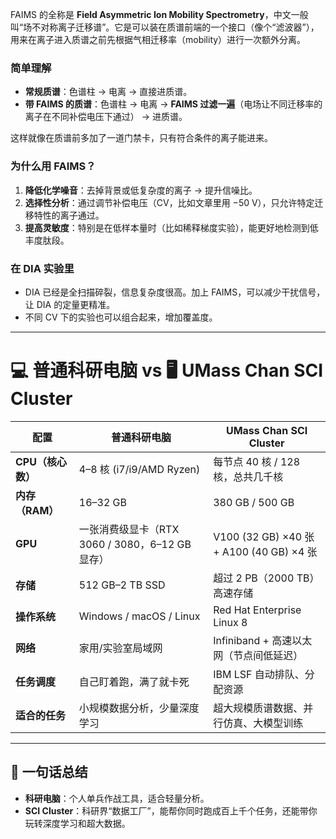 FAIMS 的全称是 **Field Asymmetric Ion Mobility Spectrometry**，中文一般叫“场不对称离子迁移谱”。它是可以装在质谱前端的一个接口（像个“滤波器”），用来在离子进入质谱之前先根据气相迁移率（mobility）进行一次额外分离。

### 简单理解

* **常规质谱**：色谱柱 → 电离 → 直接进质谱。
* **带 FAIMS 的质谱**：色谱柱 → 电离 → **FAIMS 过滤一遍**（电场让不同迁移率的离子在不同补偿电压下通过） → 进质谱。

这样就像在质谱前多加了一道门禁卡，只有符合条件的离子能进来。

### 为什么用 FAIMS？

1. **降低化学噪音**：去掉背景或低复杂度的离子 → 提升信噪比。
2. **选择性分析**：通过调节补偿电压（CV，比如文章里用 −50 V），只允许特定迁移特性的离子通过。
3. **提高灵敏度**：特别是在低样本量时（比如稀释梯度实验），能更好地检测到低丰度肽段。

### 在 DIA 实验里

* DIA 已经是全扫描碎裂，信息复杂度很高。加上 FAIMS，可以减少干扰信号，让 DIA 的定量更精准。
* 不同 CV 下的实验也可以组合起来，增加覆盖度。

---

# 💻 普通科研电脑 vs 🖥️ UMass Chan SCI Cluster

| 配置 | 普通科研电脑 | UMass Chan SCI Cluster |
|------|--------------|-------------------------|
| **CPU（核心数）** | 4–8 核 (i7/i9/AMD Ryzen) | 每节点 40 核 / 128 核，总共几千核 |
| **内存（RAM）** | 16–32 GB | 380 GB / 500 GB |
| **GPU** | 一张消费级显卡（RTX 3060 / 3080，6–12 GB 显存） | V100 (32 GB) ×40 张 + A100 (40 GB) ×4 张 |
| **存储** | 512 GB–2 TB SSD | 超过 2 PB（2000 TB）高速存储 |
| **操作系统** | Windows / macOS / Linux | Red Hat Enterprise Linux 8 |
| **网络** | 家用/实验室局域网 | Infiniband + 高速以太网（节点间低延迟） |
| **任务调度** | 自己盯着跑，满了就卡死 | IBM LSF 自动排队、分配资源 |
| **适合的任务** | 小规模数据分析，少量深度学习 | 超大规模质谱数据、并行仿真、大模型训练 |

---

## 🎯 一句话总结
- **科研电脑**：个人单兵作战工具，适合轻量分析。  
- **SCI Cluster**：科研界“数据工厂”，能帮你同时跑成百上千个任务，还能带你玩转深度学习和超大数据。
